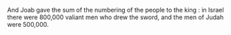 And Joab gave the sum of the numbering of the people to the king : in Israel there were 800,000 valiant men who drew the sword, and the men of Judah were 500,000.
